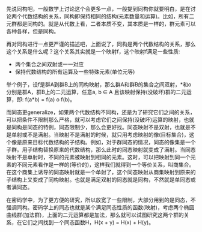 先说同构吧，一般数学上讨论这个会更多一点，一般提到同构你就要明白，是在讨论两个代数结构的关系，同构即保持相同的结构(元素数量和运算)。比如，所有二元群都是同构的。就是从代数上看，二者本质不变，其本质是一样的，群元素可以各种各样，但是同构。

再对同构进行一点更严谨的描述吧，上面说了，同构是两个代数结构的关系，那么这个关系是什么呢？这个关系其实就是一个映射f，这个映射f满足一些性质:

- 两个集合之间双射或一一对应
- 保持代数结构的所有运算及一些特殊元素(单位元等)

举个例子，设f是群A到群B上的同构映射，那么群A和群B的集合之间双射，\*和o分别是群A，群B上的二元运算，任意a, b ∈ A 且该映射保持(没破坏)群的二元运算，即: f(a\*b) = f(a) o f(b)。

而同态更generalize，如果两个代数结构不同构，还是为了研究它们之间的关系，可以把条件不限制那么严格，就可以考虑它们之间保持(没破坏)运算的映射，也就是同构是同态的特例，同态限制少，那么会更好找。同态映射不是双射，也就是不是单射或不是满射。当映射不是满射的时候，就只用考虑映射的像(目标集合)，这个像是原来目标代数结构的子结构。例如，对于群同态的情况，同态的像集是一个子群。用子结构替换原来的代数结构，那么此时的同态映射就变成了满射。当同态映射不是单射时，不同的元素被映射到相同的元素。这时，可以把映射到同一个元素的不同元素看作是一样的(等价的)，这样我们就得到一个等价关系，叫商集合。在这个商集上诱导的同态映射就是一个单射了，这个同态映射从商集映射到原来的子结构上又变成了同构映射。也就是满足双射的同态就是同构，不然就是单同态或者满同态。

在密码学中，为了更方便的研究，所以放宽了一些限制，大部分用到的是同态，不强调同构。密码学上的同态也就是某个满足同态性质的函数(映射)，考虑两个椭圆曲线群(加法群)，上面的二元运算都是加法，那么就可以试图研究这两个群的关系，在它们之间找到一个同态函数H，H(x + y) = H(x) + H(y)。 

